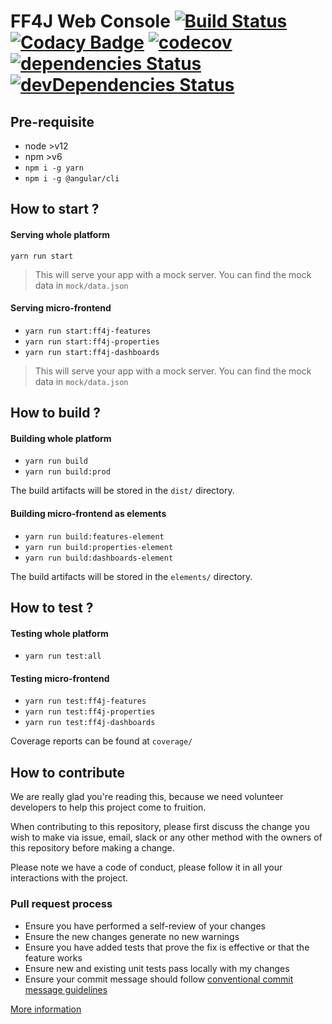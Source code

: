 # FF4J Web Console [![Build Status](https://travis-ci.com/devs-from-matrix/ff4j-web-console.svg?branch=master)](https://travis-ci.com/devs-from-matrix/ff4j-web-console) [![Codacy Badge](https://api.codacy.com/project/badge/Grade/7448d01e1b5f4338881454d265034cca)](https://www.codacy.com/gh/devs-from-matrix/ff4j-web-console?utm_source=github.com&amp;utm_medium=referral&amp;utm_content=devs-from-matrix/ff4j-web-console&amp;utm_campaign=Badge_Grade) [![codecov](https://codecov.io/gh/devs-from-matrix/ff4j-web-console/branch/master/graph/badge.svg)](https://codecov.io/gh/devs-from-matrix/ff4j-web-console) [![dependencies Status](https://david-dm.org/devs-from-matrix/ff4j-web-console/status.svg)](https://david-dm.org/devs-from-matrix/ff4j-web-console) [![devDependencies Status](https://david-dm.org/devs-from-matrix/ff4j-web-console/dev-status.svg)](https://david-dm.org/devs-from-matrix/ff4j-web-console?type=dev)

## Pre-requisite

- node >v12
- npm >v6
- `npm i -g yarn`
- `npm i -g @angular/cli`

## How to start ?

#### Serving whole platform

`yarn run start`

> This will serve your app with a mock server. You can find the mock data in `mock/data.json`

#### Serving micro-frontend

- `yarn run start:ff4j-features`
- `yarn run start:ff4j-properties`
- `yarn run start:ff4j-dashboards`

> This will serve your app with a mock server. You can find the mock data in `mock/data.json`

## How to build ?

#### Building whole platform

- `yarn run build`
- `yarn run build:prod`

The build artifacts will be stored in the `dist/` directory.

#### Building micro-frontend as elements

- `yarn run build:features-element`
- `yarn run build:properties-element`
- `yarn run build:dashboards-element`

The build artifacts will be stored in the `elements/` directory.

## How to test ?

#### Testing whole platform

- `yarn run test:all`

#### Testing micro-frontend

- `yarn run test:ff4j-features`
- `yarn run test:ff4j-properties`
- `yarn run test:ff4j-dashboards`

Coverage reports can be found at `coverage/`

## How to contribute

We are really glad you're reading this, because we need volunteer developers to help this project come to fruition.

When contributing to this repository, please first discuss the change you wish to make via issue,
email, slack or any other method with the owners of this repository before making a change. 

Please note we have a code of conduct, please follow it in all your interactions with the project.

### Pull request process

- Ensure you have performed a self-review of your changes
- Ensure the new changes generate no new warnings
- Ensure you have added tests that prove the fix is effective or that the feature works
- Ensure new and existing unit tests pass locally with my changes
- Ensure your commit message should follow [conventional commit message guidelines](https://www.conventionalcommits.org/en/v1.0.0/)

[More information](.github/CONTRIBUTING.md)
